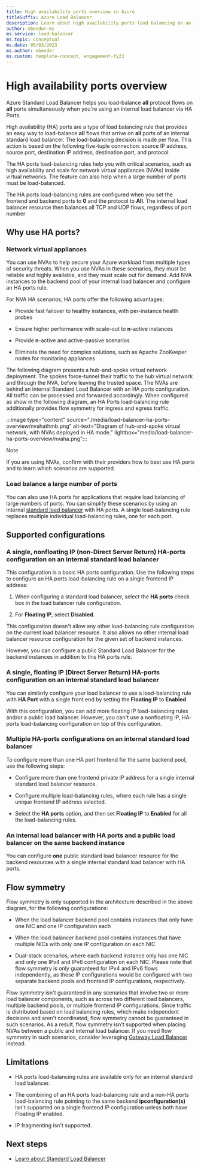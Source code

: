 ```yaml
---
title: High availability ports overview in Azure
titleSuffix: Azure Load Balancer
description: Learn about high availability ports load balancing on an internal load balancer.
author: mbender-ms
ms.service: load-balancer
ms.topic: conceptual
ms.date: 05/03/2023
ms.author: mbender
ms.custom: template-concept, engagement-fy23
---
```


# High availability ports overview

Azure Standard Load Balancer helps you load-balance **all** protocol flows on **all** ports simultaneously when you're using an internal load balancer via HA Ports.

High availability (HA) ports are a type of load balancing rule that provides an easy way to load-balance **all** flows that arrive on **all** ports of an internal standard load balancer. The load-balancing decision is made per flow. This action is based on the following five-tuple connection: source IP address, source port, destination IP address, destination port, and protocol

The HA ports load-balancing rules help you with critical scenarios, such as high availability and scale for network virtual appliances (NVAs) inside virtual networks. The feature can also help when a large number of ports must be load-balanced. 

The HA ports load-balancing rules are configured when you set the frontend and backend ports to **0** and the protocol to **All**. The internal load balancer resource then balances all TCP and UDP flows, regardless of port number

## Why use HA ports?

### Network virtual appliances

You can use NVAs to help secure your Azure workload from multiple types of security threats. When you use NVAs in these scenarios, they must be reliable and highly available, and they must scale out for demand. Add NVA instances to the backend pool of your internal load balancer and configure an HA ports rule.

For NVA HA scenarios, HA ports offer the following advantages:

- Provide fast failover to healthy instances, with per-instance health probes

- Ensure higher performance with scale-out to **n**-active instances

- Provide **n**-active and active-passive scenarios

- Eliminate the need for complex solutions, such as Apache ZooKeeper nodes for monitoring appliances

The following diagram presents a hub-and-spoke virtual network deployment. The spokes force-tunnel their traffic to the hub virtual network and through the NVA, before leaving the trusted space. The NVAs are behind an internal Standard Load Balancer with an HA ports configuration. All traffic can be processed and forwarded accordingly. When configured as show in the following diagram, an HA Ports load-balancing rule additionally provides flow symmetry for ingress and egress traffic.

:::image type="content" source="./media/load-balancer-ha-ports-overview/nvahathmb.png" alt-text="Diagram of hub-and-spoke virtual network, with NVAs deployed in HA mode." lightbox="media/load-balancer-ha-ports-overview/nvaha.png":::

>[!NOTE]
> If you are using NVAs, confirm with their providers how to best use HA ports and to learn which scenarios are supported.

### Load balance a large number of ports

You can also use HA ports for applications that require load balancing of large numbers of ports. You can simplify these scenarios by using an internal [standard load balancer](./load-balancer-overview.md) with HA ports. A single load-balancing rule replaces multiple individual load-balancing rules, one for each port.

## Supported configurations

### A single, nonfloating IP (non-Direct Server Return) HA-ports configuration on an internal standard load balancer

This configuration is a basic HA ports configuration. Use the following steps to configure an HA ports load-balancing rule on a single frontend IP address:

1. When configuring a standard load balancer, select the **HA ports** check box in the load balancer rule configuration.

2. For **Floating IP**, select **Disabled**.

This configuration doesn't allow any other load-balancing rule configuration on the current load balancer resource. It also allows no other internal load balancer resource configuration for the given set of backend instances.

However, you can configure a public Standard Load Balancer for the backend instances in addition to this HA ports rule.

### A single, floating IP (Direct Server Return) HA-ports configuration on an internal standard load balancer

You can similarly configure your load balancer to use a load-balancing rule with **HA Port** with a single front end by setting the **Floating IP** to **Enabled**. 

With this configuration, you can add more floating IP load-balancing rules and/or a public load balancer. However, you can't use a nonfloating IP, HA-ports load-balancing configuration on top of this configuration.

### Multiple HA-ports configurations on an internal standard load balancer

To configure more than one HA port frontend for the same backend pool, use the following steps:

- Configure more than one frontend private IP address for a single internal standard load balancer resource.

- Configure multiple load-balancing rules, where each rule has a single unique frontend IP address selected.

- Select the **HA ports** option, and then set **Floating IP** to **Enabled** for all the load-balancing rules.

### An internal load balancer with HA ports and a public load balancer on the same backend instance

You can configure **one** public standard load balancer resource for the backend resources with a single internal standard load balancer with HA ports.

## Flow symmetry

 Flow symmetry is only supported in the architecture described in the above diagram, for the following configurations:
 
- When the load balancer backend pool contains instances that only have one NIC and one IP configuration each

- When the load balancer backend pool contains instances that have multiple NICs with only one IP configuration on each NIC

- Dual-stack scenarios, where each backend instance only has one NIC and only one IPv4 and IPv6 configuration on each NIC. Please note that flow symmetry is only guaranteed for IPv4 and IPv6 flows independently, as these IP configurations would be configured with two separate backend pools and frontend IP configurations, respectively.

Flow symmetry isn't guaranteed in any scenarios that involve two or more load balancer components, such as across two different load balancers, multiple backend pools, or multiple frontend IP configurations. Since traffic is distributed based on load balancing rules, which make independent decisions and aren't coordinated, flow symmetry cannot be guaranteed in such scenarios. As a result, flow symmetry isn't supported when placing NVAs between a public and internal load balancer. If you need flow symmetry in such scenarios, consider leveraging [Gateway Load Balancer](gateway-overview.md) instead.


## Limitations

- HA ports load-balancing rules are available only for an internal standard load balancer.

- The combining of an HA ports load-balancing rule and a non-HA ports load-balancing rule pointing to the same backend **ipconfiguration(s)** isn't supported on a single frontend IP configuration unless both have Floating IP enabled.

- IP fragmenting isn't supported. 


## Next steps

- [Learn about Standard Load Balancer](load-balancer-overview.md)
